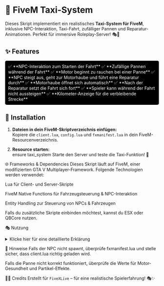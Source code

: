 # 🚖 FiveM Taxi-System

Dieses Skript implementiert ein realistisches **Taxi-System für FiveM**, inklusive NPC-Interaktion, Taxi-Fahrt, zufälliger Pannen und Reparatur-Animationen. Perfekt für immersive Roleplay-Server! 🎭🔧  

## ✨ Features
<div style="background:#000;color:#fff;padding:10px;border-radius:5px;">
✅ **NPC-Interaktion zum Starten der Fahrt**  
✅ **Zufällige Pannen während der Fahrt**  
✅ **Motor beginnt zu rauchen bei einer Panne**  
✅ **NPC steigt aus, geht zur Motorhaube und führt eine Reparatur durch**  
✅ **Motorhaube öffnet sich automatisch**  
✅ **Nach der Reparatur setzt die Fahrt sich fort**  
✅ **Spieler kann während der Fahrt nicht aussteigen**  
✅ **Kilometer-Anzeige für die verbleibende Strecke**  
</div>

## 🔧 Installation
1. **Dateien in dein FiveM-Skriptverzeichnis einfügen:**  
   Kopiere die `client.lua`, `config.lua` und `fxmanifest.lua` in dein FiveM-Resourcenverzeichnis.  

2. **Resource starten:**  
ensure taxi_system
Starte den Server und teste die Taxi-Funktion! 🚀

🌐 Frameworks & Dependencies
Dieses Skript läuft auf FiveM, einer modifizierten GTA V Multiplayer-Framework. Folgende Technologien werden verwendet:

Lua für Client- und Server-Skripte

FiveM Native Functions für Fahrzeugsteuerung & NPC-Interaktion

Entity Handling zur Steuerung von NPCs & Fahrzeugen

Falls du zusätzliche Skripte einbinden möchtest, kannst du ESX oder QBCore nutzen.

🎭 Nutzung
<details> <summary>Klicke hier für eine detaillierte Erklärung</summary> <p>- Gehe zum NPC an der Taxi-Station.</p> <p>- Drücke "E", um eine Fahrt zu starten.</p> <p>- Genieße die Fahrt – aber Achtung, es könnte eine Panne geben! 🚧</p> <p>- Falls eine Panne auftritt, führt der NPC eine Reparatur durch, bevor die Fahrt fortgesetzt wird.</p> </details>

📌 Hinweise
Falls der NPC nicht spawnt, überprüfe fxmanifest.lua und stelle sicher, dass client.lua richtig geladen wird.

Falls die Panne nicht korrekt funktioniert, überprüfe die Werte für Motor-Gesundheit und Partikel-Effekte.

👨‍💻 Credits
Erstellt für `FiveXLive`  – für eine realistische Spielerfahrung! 🎭✨
